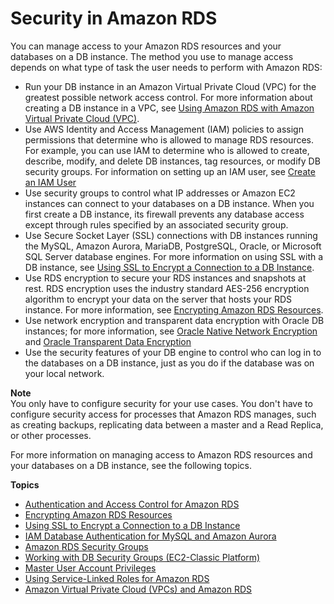 # Security in Amazon RDS<a name="UsingWithRDS"></a>

You can manage access to your Amazon RDS resources and your databases on a DB instance\. The method you use to manage access depends on what type of task the user needs to perform with Amazon RDS: 
+ Run your DB instance in an Amazon Virtual Private Cloud \(VPC\) for the greatest possible network access control\. For more information about creating a DB instance in a VPC, see [Using Amazon RDS with Amazon Virtual Private Cloud \(VPC\)](http://docs.aws.amazon.com/AmazonRDS/latest/UserGuide/USER_VPC.html)\. 
+ Use AWS Identity and Access Management \(IAM\) policies to assign permissions that determine who is allowed to manage RDS resources\. For example, you can use IAM to determine who is allowed to create, describe, modify, and delete DB instances, tag resources, or modify DB security groups\. For information on setting up an IAM user, see [Create an IAM User](CHAP_SettingUp.md#CHAP_SettingUp.IAM)
+ Use security groups to control what IP addresses or Amazon EC2 instances can connect to your databases on a DB instance\. When you first create a DB instance, its firewall prevents any database access except through rules specified by an associated security group\. 
+ Use Secure Socket Layer \(SSL\) connections with DB instances running the MySQL, Amazon Aurora, MariaDB, PostgreSQL, Oracle, or Microsoft SQL Server database engines\. For more information on using SSL with a DB instance, see [Using SSL to Encrypt a Connection to a DB Instance](UsingWithRDS.SSL.md)\.
+ Use RDS encryption to secure your RDS instances and snapshots at rest\. RDS encryption uses the industry standard AES\-256 encryption algorithm to encrypt your data on the server that hosts your RDS instance\. For more information, see [Encrypting Amazon RDS Resources](Overview.Encryption.md)\.
+ Use network encryption and transparent data encryption with Oracle DB instances; for more information, see [Oracle Native Network Encryption](Appendix.Oracle.Options.NetworkEncryption.md) and [Oracle Transparent Data Encryption](Appendix.Oracle.Options.AdvSecurity.md)
+ Use the security features of your DB engine to control who can log in to the databases on a DB instance, just as you do if the database was on your local network\. 

**Note**  
You only have to configure security for your use cases\. You don't have to configure security access for processes that Amazon RDS manages, such as creating backups, replicating data between a master and a Read Replica, or other processes\.

For more information on managing access to Amazon RDS resources and your databases on a DB instance, see the following topics\.

**Topics**
+ [Authentication and Access Control for Amazon RDS](UsingWithRDS.IAM.md)
+ [Encrypting Amazon RDS Resources](Overview.Encryption.md)
+ [Using SSL to Encrypt a Connection to a DB Instance](UsingWithRDS.SSL.md)
+ [IAM Database Authentication for MySQL and Amazon Aurora](UsingWithRDS.IAMDBAuth.md)
+ [Amazon RDS Security Groups](Overview.RDSSecurityGroups.md)
+ [Working with DB Security Groups \(EC2\-Classic Platform\)](USER_WorkingWithSecurityGroups.md)
+ [Master User Account Privileges](UsingWithRDS.MasterAccounts.md)
+ [Using Service\-Linked Roles for Amazon RDS](UsingWithRDS.IAM.ServiceLinkedRoles.md)
+ [Amazon Virtual Private Cloud \(VPCs\) and Amazon RDS](USER_VPC.md)
